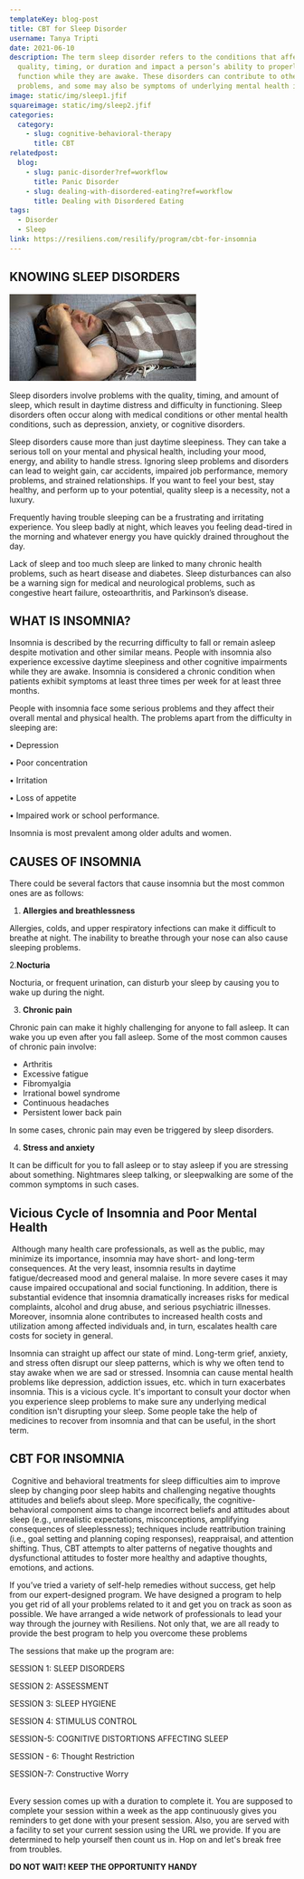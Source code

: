 ```yaml
---
templateKey: blog-post
title: CBT for Sleep Disorder
username: Tanya Tripti
date: 2021-06-10
description: The term sleep disorder refers to the conditions that affect sleep
  quality, timing, or duration and impact a person’s ability to properly
  function while they are awake. These disorders can contribute to other medical
  problems, and some may also be symptoms of underlying mental health issues.
image: static/img/sleep1.jfif
squareimage: static/img/sleep2.jfif
categories:
  category:
    - slug: cognitive-behavioral-therapy
      title: CBT
relatedpost:
  blog:
    - slug: panic-disorder?ref=workflow
      title: Panic Disorder
    - slug: dealing-with-disordered-eating?ref=workflow
      title: Dealing with Disordered Eating
tags:
  - Disorder
  - Sleep
link: https://resiliens.com/resilify/program/cbt-for-insomnia
---
```

<!--StartFragment-->

## **KNOWING SLEEP DISORDERS**

![](static/img/sleep3.jfif)

Sleep disorders involve problems with the quality, timing, and amount of sleep, which result in daytime distress and difficulty in functioning. Sleep disorders often occur along with medical conditions or other mental health conditions, such as depression, anxiety, or cognitive disorders.

Sleep disorders cause more than just daytime sleepiness. They can take a serious toll on your mental and physical health, including your mood, energy, and ability to handle stress. Ignoring sleep problems and disorders can lead to weight gain, car accidents, impaired job performance, memory problems, and strained relationships. If you want to feel your best, stay healthy, and perform up to your potential, quality sleep is a necessity, not a luxury.

Frequently having trouble sleeping can be a frustrating and irritating experience. You sleep badly at night, which leaves you feeling dead-tired in the morning and whatever energy you have quickly drained throughout the day.

Lack of sleep and too much sleep are linked to many chronic health problems, such as heart disease and diabetes. Sleep disturbances can also be a warning sign for medical and neurological problems, such as congestive heart failure, osteoarthritis, and Parkinson’s disease.

## **WHAT IS INSOMNIA?**

Insomnia is described by the recurring difficulty to fall or remain asleep despite motivation and other similar means. People with insomnia also experience excessive daytime sleepiness and other cognitive impairments while they are awake. Insomnia is considered a chronic condition when patients exhibit symptoms at least three times per week for at least three months.

People with insomnia face some serious problems and they affect their overall mental and physical health. The problems apart from the difficulty in sleeping are:

• Depression

• Poor concentration

• Irritation

• Loss of appetite

• Impaired work or school performance. 

Insomnia is most prevalent among older adults and women.

## **CAUSES OF INSOMNIA**

There could be several factors that cause insomnia but the most common ones are as follows:

1. **Allergies and breathlessness**

Allergies, colds, and upper respiratory infections can make it difficult to breathe at night. The inability to breathe through your nose can also cause sleeping problems.

2.**Nocturia**

Nocturia, or frequent urination, can disturb your sleep by causing you to wake up during the night. 

3. **Chronic pain**

Chronic pain can make it highly challenging for anyone to fall asleep. It can wake you up even after you fall asleep. Some of the most common causes of chronic pain involve:

* Arthritis
* Excessive fatigue
* Fibromyalgia
* Irrational bowel syndrome
* Continuous headaches
* Persistent lower back pain

In some cases, chronic pain may even be triggered by sleep disorders. 

4. **Stress and anxiety**

It can be difficult for you to fall asleep or to stay asleep if you are stressing about something. Nightmares sleep talking, or sleepwalking are some of the common symptoms in such cases.

## **Vicious Cycle of Insomnia and Poor Mental Health**

 Although many health care professionals, as well as the public, may minimize its importance,  insomnia may have short- and long-term consequences. At the very least, insomnia results in daytime fatigue/decreased mood and general malaise. In more severe cases it may cause impaired occupational and social functioning. In addition, there is substantial evidence that insomnia dramatically increases risks for medical complaints, alcohol and drug abuse, and serious psychiatric illnesses. Moreover, insomnia alone contributes to increased health costs and utilization among affected individuals and, in turn, escalates health care costs for society in general.

Insomnia can straight up affect our state of mind. Long-term grief, anxiety, and stress often disrupt our sleep patterns, which is why we often tend to stay awake when we are sad or stressed. Insomnia can cause mental health problems like depression, addiction issues, etc. which in turn exacerbates insomnia. This is a vicious cycle. It's important to consult your doctor when you experience sleep problems to make sure any underlying medical condition isn't disrupting your sleep. Some people take the help of medicines to recover from insomnia and that can be useful, in the short term. 

## **CBT FOR INSOMNIA**

 Cognitive and behavioral treatments for sleep difficulties aim to improve sleep by changing poor sleep habits and challenging negative thoughts attitudes and beliefs about sleep. More specifically, the cognitive-behavioral component aims to change incorrect beliefs and attitudes about sleep (e.g., unrealistic expectations, misconceptions, amplifying consequences of sleeplessness); techniques include reattribution training (i.e., goal setting and planning coping responses),  reappraisal, and attention shifting. Thus, CBT attempts to alter patterns of negative thoughts and dysfunctional attitudes to foster more healthy and adaptive thoughts, emotions, and actions.

If you’ve tried a variety of self-help remedies without success, get help from our expert-designed program.  We have designed a program to help you get rid of all your problems related to it and get you on track as soon as possible. We have arranged a wide network of professionals to lead your way through the journey with Resiliens. Not only that, we are all ready to provide the best program to help you overcome these problems

The sessions that make up the program are: 

SESSION 1: SLEEP DISORDERS

SESSION 2: ASSESSMENT

SESSION 3: SLEEP HYGIENE 

SESSION 4: STIMULUS CONTROL 

SESSION-5: COGNITIVE DISTORTIONS AFFECTING SLEEP 

SESSION - 6: Thought Restriction 

SESSION-7: Constructive Worry

\
Every session comes up with a duration to complete it. You are supposed to complete your session within a week as the app continuously gives you reminders to get done with your present session. Also, you are served with a facility to set your current session using the URL we provide. If you are determined to help yourself then count us in. Hop on and let's break free from troubles.

**DO NOT WAIT! KEEP THE OPPORTUNITY HANDY**